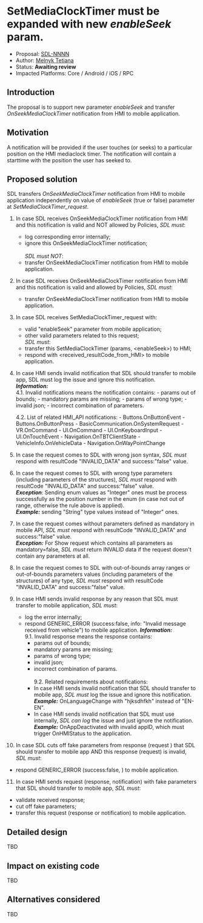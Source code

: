 # SetMediaClockTimer must be expanded with new _enableSeek_ param.

* Proposal: [SDL-NNNN](NNNN-enableSeek_at_SetMediaClockTimer.md)
* Author: [Melnyk Tetiana](https://github.com/TMelnyk)
* Status: **Awaiting review**
* Impacted Platforms: Core / Android / iOS / RPC

## Introduction

The proposal is to support new parameter _enableSeek_ and transfer _OnSeekMediaClockTimer_ notification from HMI to mobile application.

## Motivation

A notification will be provided if the user touches (or seeks) to a particular position on the HMI mediaclock timer. The notification will contain a starttime with the position the user has seeked to.

## Proposed solution

SDL transfers _OnSeekMediaClockTimer_ notification from HMI to mobile application independently on value of _enableSeek_ (true or false) parameter at _SetMediaClockTimer_request_.   

1. In case SDL receives OnSeekMediaClockTimer notification from HMI and this notification is valid and NOT allowed by Policies, _SDL must_:   
   - log corresponding error internally;
   - ignore this OnSeekMediaClockTimer notification;<br>   
_SDL must NOT_:
   - transfer OnSeekMediaClockTimer notification from HMI to mobile application. 

2. In case SDL receives OnSeekMediaClockTimer notification from HMI and this notification is valid and allowed by Policies, _SDL must_:
   - transfer OnSeekMediaClockTimer notification from HMI to mobile application. 

3. In case SDL receives SetMediaClockTimer_request with:
   - valid "enableSeek" parameter from mobile application;
   - other valid parameters related to this request;   
_SDL must_:
   - transfer this SetMediaClockTimer (params, \<enableSeek>) to HMI;
   - respond with \<received_resultCode_from_HMI> to mobile application.

4. In case HMI sends invalid notification that SDL should transfer to mobile app, SDL must log the issue and ignore this notification.   
_**Information:**_   
   4.1. Invalid notifications means the notification contains:
       - params out of bounds;
       - mandatory params are missing;
       - params of wrong type;
       - invalid json;
       - incorrect combination of parameters.    

   4.2. List of related HMI_API notifications:
       - Buttons.OnButtonEvent
       - Buttons.OnButtonPress
       - BasicCommunication.OnSystemRequest
       - VR.OnCommand
       - UI.OnCommand
       - UI.OnKeyboardInput
       - UI.OnTouchEvent
       - Navigation.OnTBTClientState
       - VehicleInfo.OnVehicleData
       - Navigation.OnWayPointChange

5. In case the request comes to SDL with wrong json syntax, _SDL must_ respond with resultCode "INVALID_DATA" and success:"false" value.

6. In case the request comes to SDL with wrong type parameters (including parameters of the structures), _SDL must_ respond with resultCode "INVALID_DATA" and success:"false" value.   
_**Exception**_: Sending enum values as "Integer" ones must be process successfully as the position number in the enum (in case not out of range, otherwise the rule above is applied).   
_**Example:**_ sending "String" type values instead of "Integer" ones.

7. In case the request comes without parameters defined as mandatory in mobile API, _SDL must_ respond with resultCode "INVALID_DATA" and success:"false" value.   
_**Exception:**_ For Show request which contains all parameters as mandatory=false, _SDL must_ return INVALID data if the request doesn't contain any parameters at all.

8. In case the request comes to SDL with out-of-bounds array ranges or out-of-bounds parameters values (including parameters of the structures) of any type, _SDL must_ respond with resultCode "INVALID_DATA" and success:"false" value.

9. In case HMI sends invalid response by any reason that SDL must transfer to mobile application, _SDL must_: 
   - log the error internally;
   - respond GENERIC_ERROR (success:false, info: "Invalid message received from vehicle") to mobile application.
_**Information:**_   
    9.1. Invalid response means the response contains:   
       - params out of bounds;   
       - mandatory params are missing;   
       - params of wrong type;   
       - invalid json;   
       - incorrect combination of params.<br>   
  9.2. Related requirements about notifications:   
        - In case HMI sends invalid notification that SDL should transfer to mobile app, _SDL must_ log the issue and ignore this notification.   _**Example:**_ OnLanguageChange with "hjksdhfkh" instead of "EN-EN".   
        - In case HMI sends invalid notification that SDL must use internally, _SDL can log_ the issue and just ignore the notification.   _**Example:**_ OnAppDeactivated with invalid appID, which must trigger OnHMIStatus to the application.

10. In case SDL cuts off fake parameters from response (request ) that SDL should transfer to mobile app AND this response (request) is invalid, _SDL must_:
   - respond GENERIC_ERROR (success:false, <info>) to mobile application. 

11. In case HMI sends request (response, notification) with fake parameters that SDL should transfer to mobile app, _SDL must_:
   - validate received response; 
   - cut off fake parameters; 
   - transfer this request (response or notification) to mobile application.

## Detailed design

TBD

## Impact on existing code

TBD

## Alternatives considered

TBD
